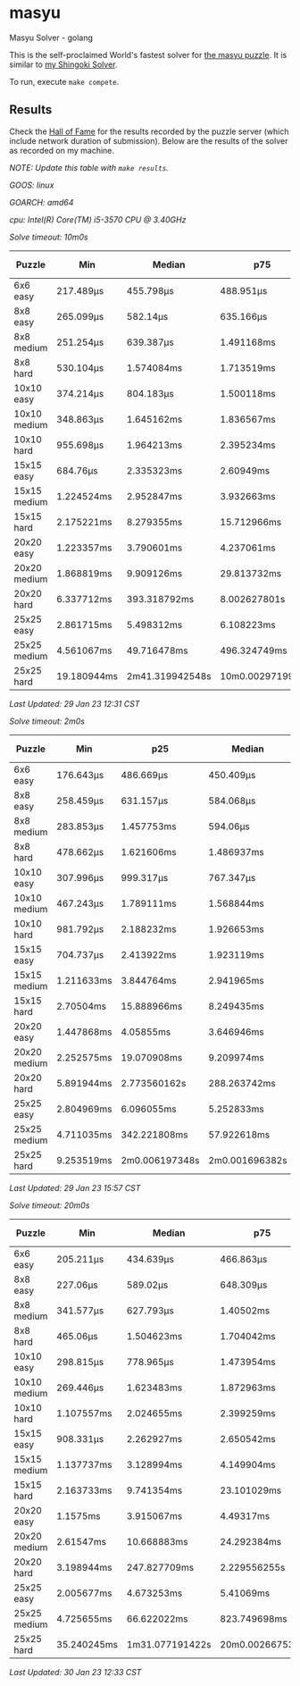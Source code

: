 # masyu
Masyu Solver - golang

This is the self-proclaimed World's fastest solver for [the masyu puzzle](www.puzzle-masyu.com). It is similar to [my Shingoki Solver](https://github.com/joshprzybyszewski/shingokisolver).

To run, execute `make compete`.

## Results

Check the [Hall of Fame](www.puzzle-masyu.com/hall.php?hallsize=18) for the results recorded by the puzzle server (which include network duration of submission). Below are the results of the solver as recorded on my machine.

_NOTE: Update this table with `make results`._

<resultsMarker>

_GOOS: linux_

_GOARCH: amd64_

_cpu: Intel(R) Core(TM) i5-3570 CPU @ 3.40GHz_

_Solve timeout: 10m0s_

|Puzzle|Min|Median|p75|p95|max|sample size|
|-|-|-|-|-|-|-:|
|6x6 easy|217.489µs|455.798µs|488.951µs|574.881µs|1.571799ms|365|
|8x8 easy|265.099µs|582.14µs|635.166µs|1.555636ms|2.076139ms|331|
|8x8 medium|251.254µs|639.387µs|1.491168ms|1.728563ms|2.560641ms|309|
|8x8 hard|530.104µs|1.574084ms|1.713519ms|2.05674ms|2.717803ms|292|
|10x10 easy|374.214µs|804.183µs|1.500118ms|1.949799ms|2.882077ms|284|
|10x10 medium|348.863µs|1.645162ms|1.836567ms|2.297833ms|6.441404ms|266|
|10x10 hard|955.698µs|1.964213ms|2.395234ms|4.024258ms|9.653363ms|247|
|15x15 easy|684.76µs|2.335323ms|2.60949ms|2.994633ms|3.580615ms|227|
|15x15 medium|1.224524ms|2.952847ms|3.932663ms|8.656005ms|133.277348ms|177|
|15x15 hard|2.175221ms|8.279355ms|15.712966ms|62.26496ms|619.205159ms|133|
|20x20 easy|1.223357ms|3.790601ms|4.237061ms|5.116185ms|9.025728ms|169|
|20x20 medium|1.868819ms|9.909126ms|29.813732ms|270.064234ms|16.762765374s|138|
|20x20 hard|6.337712ms|393.318792ms|8.002627801s|3m38.960553367s|10m0.011565175s|115|
|25x25 easy|2.861715ms|5.498312ms|6.108223ms|9.781951ms|34.907577ms|118|
|25x25 medium|4.561067ms|49.716478ms|496.324749ms|17.484690696s|3m8.637007753s|97|
|25x25 hard|19.180944ms|2m41.319942548s|10m0.002971999s|10m0.011584809s|10m0.015606939s|81|

_Last Updated: 29 Jan 23 12:31 CST_

_Solve timeout: 2m0s_

|Puzzle|Min|p25|Median|p75|p95|max|sample size|
|-|-|-|-|-|-|-|-:|
|6x6 easy|176.643µs|486.669µs|450.409µs|486.669µs|588.989µs|1.358759ms|369|
|8x8 easy|258.459µs|631.157µs|584.068µs|631.157µs|1.551635ms|1.819653ms|335|
|8x8 medium|283.853µs|1.457753ms|594.06µs|1.457753ms|1.718335ms|2.373745ms|312|
|8x8 hard|478.662µs|1.621606ms|1.486937ms|1.621606ms|1.87342ms|4.111766ms|295|
|10x10 easy|307.996µs|999.317µs|767.347µs|999.317µs|1.855772ms|2.593089ms|287|
|10x10 medium|467.243µs|1.789111ms|1.568844ms|1.789111ms|2.31779ms|5.600314ms|269|
|10x10 hard|981.792µs|2.188232ms|1.926653ms|2.188232ms|2.979408ms|6.511793ms|250|
|15x15 easy|704.737µs|2.413922ms|1.923119ms|2.413922ms|2.855099ms|3.739854ms|230|
|15x15 medium|1.211633ms|3.844764ms|2.941965ms|3.844764ms|7.013648ms|137.764883ms|180|
|15x15 hard|2.70504ms|15.888966ms|8.249435ms|15.888966ms|74.041383ms|774.376549ms|136|
|20x20 easy|1.447868ms|4.05855ms|3.646946ms|4.05855ms|4.78296ms|5.980194ms|172|
|20x20 medium|2.252575ms|19.070908ms|9.209974ms|19.070908ms|250.775865ms|48.397190858s|141|
|20x20 hard|5.891944ms|2.773560162s|288.263742ms|2.773560162s|2m0.002272441s|2m0.016217852s|118|
|25x25 easy|2.804969ms|6.096055ms|5.252833ms|6.096055ms|8.748763ms|29.7489ms|121|
|25x25 medium|4.711035ms|342.221808ms|57.922618ms|342.221808ms|11.240667275s|2m0.012901129s|100|
|25x25 hard|9.253519ms|2m0.006197348s|2m0.001696382s|2m0.006197348s|2m0.018019636s|2m0.020902662s|84|

_Last Updated: 29 Jan 23 15:57 CST_

_Solve timeout: 20m0s_

|Puzzle|Min|Median|p75|p95|max|sample size|
|-|-|-|-|-|-|-:|
|6x6 easy|205.211µs|434.639µs|466.863µs|538.377µs|1.32989ms|369|
|8x8 easy|227.06µs|589.02µs|648.309µs|1.526304ms|1.725641ms|335|
|8x8 medium|341.577µs|627.793µs|1.40502ms|1.648767ms|2.117949ms|312|
|8x8 hard|465.06µs|1.504623ms|1.704042ms|2.097384ms|3.434423ms|295|
|10x10 easy|298.815µs|778.965µs|1.473954ms|1.861959ms|2.818946ms|287|
|10x10 medium|269.446µs|1.623483ms|1.872963ms|2.455575ms|5.898226ms|269|
|10x10 hard|1.107557ms|2.024655ms|2.399259ms|3.365591ms|6.773789ms|250|
|15x15 easy|908.331µs|2.262927ms|2.650542ms|3.194769ms|4.587528ms|230|
|15x15 medium|1.137737ms|3.128994ms|4.149904ms|9.15264ms|33.641383ms|180|
|15x15 hard|2.163733ms|9.741354ms|23.101029ms|62.636814ms|724.406724ms|136|
|20x20 easy|1.1575ms|3.915067ms|4.49317ms|5.513033ms|8.179853ms|172|
|20x20 medium|2.61547ms|10.668883ms|24.292384ms|180.419472ms|459.231787ms|141|
|20x20 hard|3.198944ms|247.827709ms|2.229556255s|1m59.74963428s|20m0.007749979s|118|
|25x25 easy|2.005677ms|4.673253ms|5.41069ms|7.689144ms|31.691723ms|121|
|25x25 medium|4.725655ms|66.622022ms|823.749698ms|1m21.252975916s|20m0.001942171s|100|
|25x25 hard|35.240245ms|1m31.077191422s|20m0.002667532s|20m0.009680065s|20m0.01692938s|95|

_Last Updated: 30 Jan 23 12:33 CST_
</resultsMarker>

